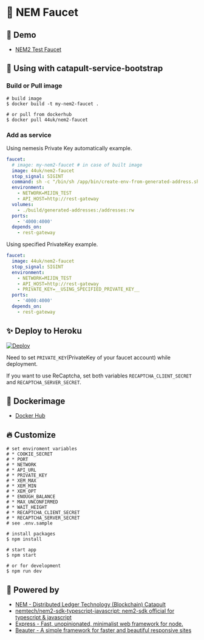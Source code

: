 # :potable_water: NEM Faucet

## :heartbeat: Demo

- [NEM2 Test Faucet](http://test-nem2-faucet.44uk.net/)

## :handshake: Using with catapult-service-bootstrap

### Build or Pull image

```console
# build image
$ docker build -t my-nem2-faucet .

# or pull from dockerhub
$ docker pull 44uk/nem2-faucet
```

### Add as service

Using nemesis Private Key automatically example.

```yaml:docker-compose.yml
faucet:
  # image: my-nem2-faucet # in case of built image
  image: 44uk/nem2-faucet
  stop_signal: SIGINT
  command: sh -c "/bin/sh /app/bin/create-env-from-generated-address.sh && /usr/local/bin/npm start"
  environment:
    - NETWORK=MIJIN_TEST
    - API_HOST=http://rest-gateway
  volumes:
    - ./build/generated-addresses:/addresses:rw
  ports:
    - '4000:4000'
  depends_on:
    - rest-gateway
```

Using specified PrivateKey example.

```yaml:docker-compose.yml
faucet:
  image: 44uk/nem2-faucet
  stop_signal: SIGINT
  environment:
    - NETWORK=MIJIN_TEST
    - API_HOST=http://rest-gateway
    - PRIVATE_KEY=__USING_SPECIFIED_PRIVATE_KEY__
  ports:
    - '4000:4000'
  depends_on:
    - rest-gateway
```

## :sparkles: Deploy to Heroku

[![Deploy](https://www.herokucdn.com/deploy/button.svg)](https://heroku.com/deploy)

Need to set `PRIVATE_KEY`(PrivateKey of your faucet account) while deployment.

If you want to use ReCaptcha, set both variables `RECAPTCHA_CLIENT_SECRET` and `RECAPTCHA_SERVER_SECRET`.

## :whale: Dockerimage

- [Docker Hub](https://cloud.docker.com/repository/docker/44uk/nem2-faucet)

## :fire: Customize

```shell
# set enviroment variables
# * COOKIE_SECRET
# * PORT
# * NETWORK
# * API_URL
# * PRIVATE_KEY
# * XEM_MAX
# * XEM_MIN
# * XEM_OPT
# * ENOUGH_BALANCE
# * MAX_UNCONFIRMED
# * WAIT_HEIGHT
# * RECAPTCHA_CLIENT_SECRET
# * RECAPTCHA_SERVER_SECRET
# see .env.sample

# install packages
$ npm install

# start app
$ npm start

# or for development
$ npm run dev
```

## :muscle: Powered by

- [NEM - Distributed Ledger Technology (Blockchain) Catapult](https://www.nem.io/catapult/)
- [nemtech/nem2\-sdk\-typescript\-javascript: nem2\-sdk official for typescript & javascript](https://github.com/nemtech/nem2-sdk-typescript-javascript)
- [Express - Fast, unopinionated, minimalist web framework for node.](https://github.com/expressjs/express)
- [Beauter - A simple framework for faster and beautiful responsive sites](http://beauter.outboxcraft.com/)
